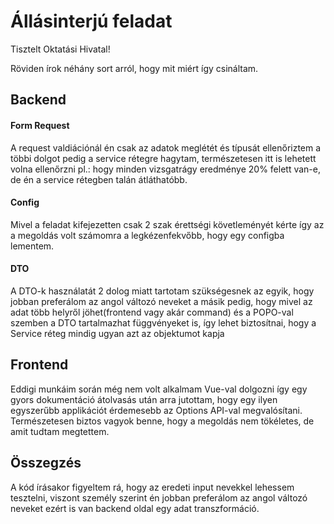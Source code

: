 # Állásinterjú feladat

Tisztelt Oktatási Hivatal!

Röviden írok néhány sort arról, hogy mit miért így csináltam.

## Backend

#### Form Request
A request valdiációnál én csak az adatok meglétét és típusát ellenőriztem a többi dolgot pedig a service rétegre hagytam, természetesen itt is lehetett volna ellenőrzni pl.: hogy minden vizsgatrágy eredménye 20% felett van-e, de én a service rétegben talán átláthatóbb.

#### Config
Mivel a feladat kifejezetten csak 2 szak érettségi követleményét kérte így az a megoldás volt számomra a legkézenfekvőbb, hogy egy configba lementem.

#### DTO
A DTO-k használatát 2 dolog miatt tartotam szükségesnek az egyik, hogy jobban preferálom az angol változó neveket a másik pedig, hogy mivel az adat több helyről jöhet(frontend vagy akár command) és a POPO-val szemben a DTO tartalmazhat függvényeket is, így lehet biztosítnai, hogy a Service réteg mindig ugyan azt az objektumot kapja

## Frontend
Eddigi munkáim során még nem volt alkalmam Vue-val dolgozni így egy gyors dokumentáció átolvasás után arra jutottam, hogy egy ilyen egyszerűbb applikációt érdemesebb az Options API-val megvalósítani. Természetesen biztos vagyok benne, hogy a megoldás nem tökéletes, de amit tudtam megtettem.

## Összegzés
A kód írásakor figyeltem rá, hogy az eredeti input nevekkel lehessem tesztelni, viszont személy szerint én jobban preferálom az angol változó neveket ezért is van backend oldal egy adat transzformáció.